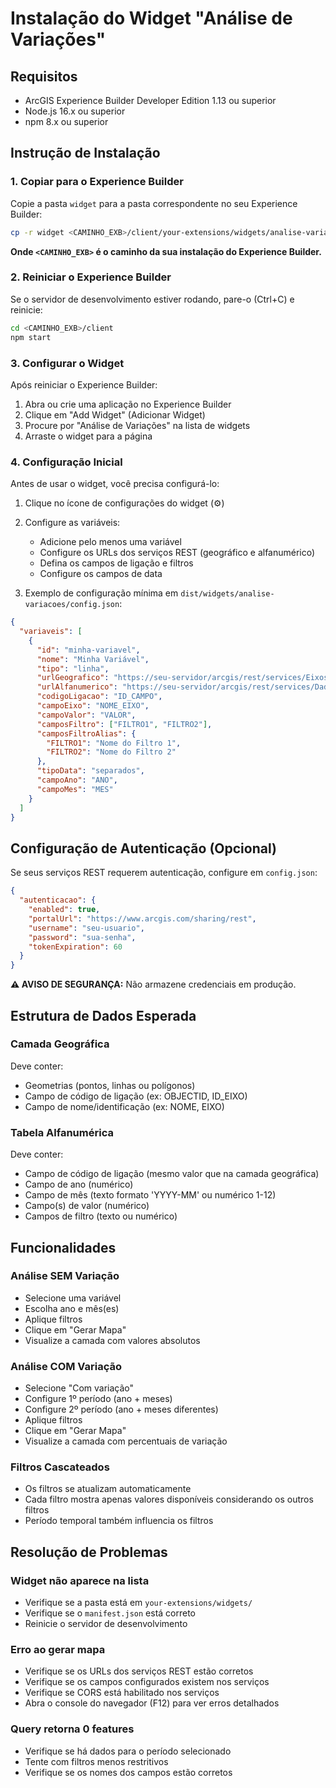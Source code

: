 # Instalação do Widget "Análise de Variações"

## Requisitos

- ArcGIS Experience Builder Developer Edition 1.13 ou superior
- Node.js 16.x ou superior
- npm 8.x ou superior

## Instrução de Instalação

### 1. Copiar para o Experience Builder

Copie a pasta `widget` para a pasta correspondente no seu Experience Builder:

```bash
cp -r widget <CAMINHO_EXB>/client/your-extensions/widgets/analise-variacoes
```

**Onde `<CAMINHO_EXB>` é o caminho da sua instalação do Experience Builder.**

### 2. Reiniciar o Experience Builder

Se o servidor de desenvolvimento estiver rodando, pare-o (Ctrl+C) e reinicie:

```bash
cd <CAMINHO_EXB>/client
npm start
```

### 3. Configurar o Widget

Após reiniciar o Experience Builder:

1. Abra ou crie uma aplicação no Experience Builder
2. Clique em "Add Widget" (Adicionar Widget)
3. Procure por "Análise de Variações" na lista de widgets
4. Arraste o widget para a página

### 4. Configuração Inicial

Antes de usar o widget, você precisa configurá-lo:

1. Clique no ícone de configurações do widget (⚙️)
2. Configure as variáveis:
   - Adicione pelo menos uma variável
   - Configure os URLs dos serviços REST (geográfico e alfanumérico)
   - Defina os campos de ligação e filtros
   - Configure os campos de data

3. Exemplo de configuração mínima em `dist/widgets/analise-variacoes/config.json`:

```json
{
  "variaveis": [
    {
      "id": "minha-variavel",
      "nome": "Minha Variável",
      "tipo": "linha",
      "urlGeografico": "https://seu-servidor/arcgis/rest/services/Eixos/FeatureServer/0",
      "urlAlfanumerico": "https://seu-servidor/arcgis/rest/services/Dados/FeatureServer/0",
      "codigoLigacao": "ID_CAMPO",
      "campoEixo": "NOME_EIXO",
      "campoValor": "VALOR",
      "camposFiltro": ["FILTRO1", "FILTRO2"],
      "camposFiltroAlias": {
        "FILTRO1": "Nome do Filtro 1",
        "FILTRO2": "Nome do Filtro 2"
      },
      "tipoData": "separados",
      "campoAno": "ANO",
      "campoMes": "MES"
    }
  ]
}
```

## Configuração de Autenticação (Opcional)

Se seus serviços REST requerem autenticação, configure em `config.json`:

```json
{
  "autenticacao": {
    "enabled": true,
    "portalUrl": "https://www.arcgis.com/sharing/rest",
    "username": "seu-usuario",
    "password": "sua-senha",
    "tokenExpiration": 60
  }
}
```

**⚠️ AVISO DE SEGURANÇA:** Não armazene credenciais em produção. 

## Estrutura de Dados Esperada

### Camada Geográfica
Deve conter:
- Geometrias (pontos, linhas ou polígonos)
- Campo de código de ligação (ex: OBJECTID, ID_EIXO)
- Campo de nome/identificação (ex: NOME, EIXO)

### Tabela Alfanumérica
Deve conter:
- Campo de código de ligação (mesmo valor que na camada geográfica)
- Campo de ano (numérico)
- Campo de mês (texto formato 'YYYY-MM' ou numérico 1-12)
- Campo(s) de valor (numérico)
- Campos de filtro (texto ou numérico)

## Funcionalidades

### Análise SEM Variação
- Selecione uma variável
- Escolha ano e mês(es)
- Aplique filtros
- Clique em "Gerar Mapa"
- Visualize a camada com valores absolutos

### Análise COM Variação
- Selecione "Com variação"
- Configure 1º período (ano + meses)
- Configure 2º período (ano + meses diferentes)
- Aplique filtros
- Clique em "Gerar Mapa"
- Visualize a camada com percentuais de variação

### Filtros Cascateados
- Os filtros se atualizam automaticamente
- Cada filtro mostra apenas valores disponíveis considerando os outros filtros
- Período temporal também influencia os filtros

## Resolução de Problemas

### Widget não aparece na lista
- Verifique se a pasta está em `your-extensions/widgets/`
- Verifique se o `manifest.json` está correto
- Reinicie o servidor de desenvolvimento

### Erro ao gerar mapa
- Verifique se os URLs dos serviços REST estão corretos
- Verifique se os campos configurados existem nos serviços
- Verifique se CORS está habilitado nos serviços
- Abra o console do navegador (F12) para ver erros detalhados

### Query retorna 0 features
- Verifique se há dados para o período selecionado
- Tente com filtros menos restritivos
- Verifique se os nomes dos campos estão corretos